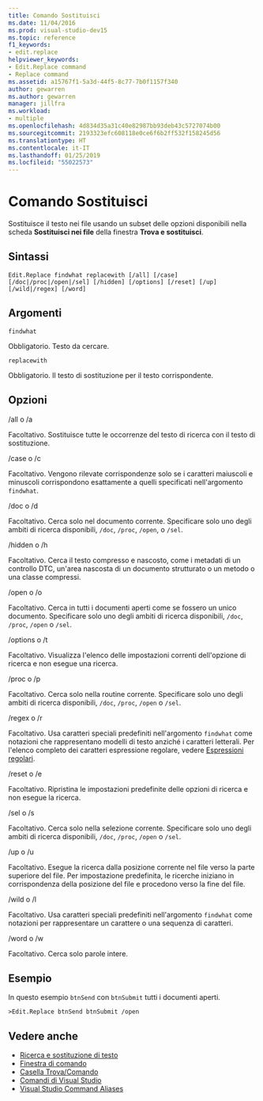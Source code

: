 ```yaml
---
title: Comando Sostituisci
ms.date: 11/04/2016
ms.prod: visual-studio-dev15
ms.topic: reference
f1_keywords:
- edit.replace
helpviewer_keywords:
- Edit.Replace command
- Replace command
ms.assetid: a15767f1-5a3d-44f5-8c77-7b0f1157f340
author: gewarren
ms.author: gewarren
manager: jillfra
ms.workload:
- multiple
ms.openlocfilehash: 4d834d35a31c40e82987bb93deb43c5727074b00
ms.sourcegitcommit: 2193323efc608118e0ce6f6b2ff532f158245d56
ms.translationtype: HT
ms.contentlocale: it-IT
ms.lasthandoff: 01/25/2019
ms.locfileid: "55022573"
---
```

# <a name="replace-command"></a>Comando Sostituisci
Sostituisce il testo nei file usando un subset delle opzioni disponibili nella scheda **Sostituisci nei file** della finestra **Trova e sostituisci**.

## <a name="syntax"></a>Sintassi

```
Edit.Replace findwhat replacewith [/all] [/case]
[/doc|/proc|/open|/sel] [/hidden] [/options] [/reset] [/up]
[/wild|/regex] [/word]
```

## <a name="arguments"></a>Argomenti
 `findwhat`

 Obbligatorio. Testo da cercare.

 `replacewith`

 Obbligatorio. Il testo di sostituzione per il testo corrispondente.

## <a name="switches"></a>Opzioni
 /all o /a

 Facoltativo. Sostituisce tutte le occorrenze del testo di ricerca con il testo di sostituzione.

 /case o /c

 Facoltativo. Vengono rilevate corrispondenze solo se i caratteri maiuscoli e minuscoli corrispondono esattamente a quelli specificati nell'argomento `findwhat`.

 /doc o /d

 Facoltativo. Cerca solo nel documento corrente. Specificare solo uno degli ambiti di ricerca disponibili, `/doc`, `/proc`, `/open`, o `/sel`.

 /hidden o /h

 Facoltativo. Cerca il testo compresso e nascosto, come i metadati di un controllo DTC, un'area nascosta di un documento strutturato o un metodo o una classe compressi.

 /open o /o

 Facoltativo. Cerca in tutti i documenti aperti come se fossero un unico documento. Specificare solo uno degli ambiti di ricerca disponibili, `/doc`, `/proc`, `/open` o `/sel`.

 /options o /t

 Facoltativo. Visualizza l'elenco delle impostazioni correnti dell'opzione di ricerca e non esegue una ricerca.

 /proc o /p

 Facoltativo. Cerca solo nella routine corrente. Specificare solo uno degli ambiti di ricerca disponibili, `/doc`, `/proc`, `/open` o `/sel`.

 /regex o /r

 Facoltativo. Usa caratteri speciali predefiniti nell'argomento `findwhat` come notazioni che rappresentano modelli di testo anziché i caratteri letterali. Per l'elenco completo dei caratteri espressione regolare, vedere [Espressioni regolari](../../ide/using-regular-expressions-in-visual-studio.md).

 /reset o /e

 Facoltativo. Ripristina le impostazioni predefinite delle opzioni di ricerca e non esegue la ricerca.

 /sel o /s

 Facoltativo. Cerca solo nella selezione corrente. Specificare solo uno degli ambiti di ricerca disponibili, `/doc`, `/proc`, `/open` o `/sel`.

 /up o /u

 Facoltativo. Esegue la ricerca dalla posizione corrente nel file verso la parte superiore del file. Per impostazione predefinita, le ricerche iniziano in corrispondenza della posizione del file e procedono verso la fine del file.

 /wild o /l

 Facoltativo. Usa caratteri speciali predefiniti nell'argomento `findwhat` come notazioni per rappresentare un carattere o una sequenza di caratteri.

 /word o /w

 Facoltativo. Cerca solo parole intere.

## <a name="example"></a>Esempio
 In questo esempio `btnSend` con `btnSubmit` tutti i documenti aperti.

```
>Edit.Replace btnSend btnSubmit /open
```

## <a name="see-also"></a>Vedere anche

- [Ricerca e sostituzione di testo](../../ide/finding-and-replacing-text.md)
- [Finestra di comando](../../ide/reference/command-window.md)
- [Casella Trova/Comando](../../ide/find-command-box.md)
- [Comandi di Visual Studio](../../ide/reference/visual-studio-commands.md)
- [Visual Studio Command Aliases](../../ide/reference/visual-studio-command-aliases.md)